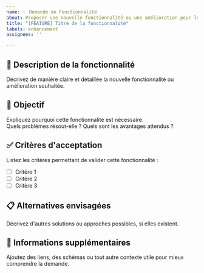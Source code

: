 ```yaml
---
name: ✨ Demande de Fonctionnalité
about: Proposer une nouvelle fonctionnalité ou une amélioration pour le projet
title: "[FEATURE] Titre de la fonctionnalité"
labels: enhancement
assignees: ''

---
```


## 🚀 Description de la fonctionnalité

Décrivez de manière claire et détaillée la nouvelle fonctionnalité ou amélioration souhaitée.

## 🎯 Objectif

Expliquez pourquoi cette fonctionnalité est nécessaire.  
Quels problèmes résout-elle ? Quels sont les avantages attendus ?

## ✅ Critères d'acceptation

Listez les critères permettant de valider cette fonctionnalité :  
- [ ] Critère 1  
- [ ] Critère 2  
- [ ] Critère 3  

## 📋 Alternatives envisagées

Décrivez d'autres solutions ou approches possibles, si elles existent.

## 💬 Informations supplémentaires

Ajoutez des liens, des schémas ou tout autre contexte utile pour mieux comprendre la demande.

